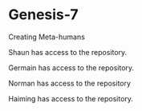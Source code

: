 # Genesis-7
Creating Meta-humans

Shaun has access to the repository.

Germain has access to the repository.

Norman has access to the repository

Haiming has access to the repository.
